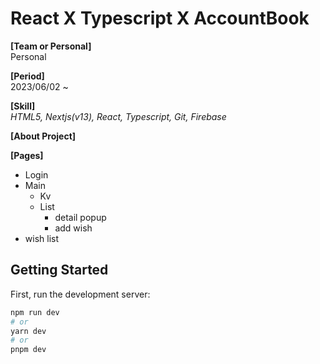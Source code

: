 
# React X Typescript X AccountBook
**[Team or Personal]**  
Personal  

**[Period]**  
2023/06/02 ~ 

**[Skill]**  
*HTML5, Nextjs(v13), React, Typescript, Git, Firebase*  

**[About Project]**  

**[Pages]**  
- Login
- Main 
    - Kv
    - List
        - detail popup
        - add wish
- wish list


## Getting Started

First, run the development server:

```bash
npm run dev
# or
yarn dev
# or
pnpm dev
```
